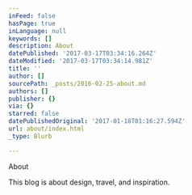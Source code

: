 ```yaml
---
inFeed: false
hasPage: true
inLanguage: null
keywords: []
description: About
datePublished: '2017-03-17T03:34:16.264Z'
dateModified: '2017-03-17T03:34:14.981Z'
title: ''
author: []
sourcePath: _posts/2016-02-25-about.md
authors: []
publisher: {}
via: {}
starred: false
datePublishedOriginal: '2017-01-18T01:16:27.594Z'
url: about/index.html
_type: Blurb

---
```

About

This blog is about design, travel, and inspiration.